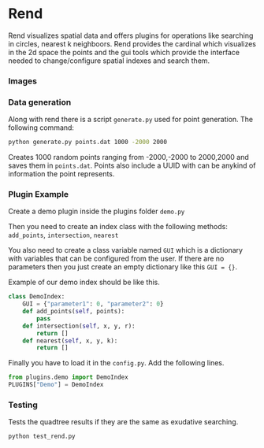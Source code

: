 Rend
====

Rend visualizes spatial data and offers plugins for operations like
searching in circles, nearest k neighboors. Rend provides the cardinal which
visualizes in the 2d space the points and the gui tools which provide the interface
needed to change/configure spatial indexes and search them.

### Images

### Data generation

Along with rend there is a script `generate.py` used for point generation.
The following command:
```bash
python generate.py points.dat 1000 -2000 2000
```
Creates 1000 random points ranging from -2000,-2000 to 2000,2000 and saves them in `points.dat`.
Points also include a UUID with can be anykind of information the point represents.

### Plugin Example

Create a demo plugin inside the plugins folder `demo.py`

Then you need to create an index class with the following
methods: `add_points`, `intersection`, `nearest`

You also need to create a class variable named `GUI` which is
a dictionary with variables that can be configured from the user.
If there are no parameters then you just create an empty dictionary
like this `GUI = {}`.

Example of our demo index should be like this.

```python
class DemoIndex:
    GUI = {"parameter1": 0, "parameter2": 0}
    def add_points(self, points):
        pass
    def intersection(self, x, y, r):
        return []
    def nearest(self, x, y, k):
        return []
````

Finally you have to load it in the `config.py`. Add the following lines.

```python
from plugins.demo import DemoIndex
PLUGINS["Demo"] = DemoIndex
```

### Testing

Tests the quadtree results if they are the same as exudative searching.

```bash
python test_rend.py
```